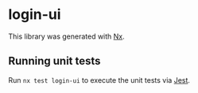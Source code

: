 # login-ui

This library was generated with [Nx](https://nx.dev).

## Running unit tests

Run `nx test login-ui` to execute the unit tests via [Jest](https://jestjs.io).
